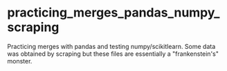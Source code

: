 # practicing_merges_pandas_numpy_scraping
Practicing merges with pandas and testing numpy/scikitlearn. Some data was obtained by scraping but these files are essentially a "frankenstein's" monster. 
